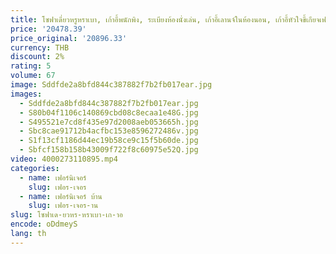 ```yaml
---
title: โซฟาเดี่ยวหรูหราเบา, เก้าอี้พนักพิง, ระเบียงห้องนั่งเล่น, เก้าอี้เลานจ์ในห้องนอน, เก้าอี้หัวใจขี้เกียจเฟอร์นิเจอร์ห้องนั่งเล่น
price: '20478.39'
price_original: '20896.33'
currency: THB
discount: 2%
rating: 5
volume: 67
image: Sddfde2a8bfd844c387882f7b2fb017ear.jpg
images:
  - Sddfde2a8bfd844c387882f7b2fb017ear.jpg
  - S80b04f1106c140869cbd08c8ecaa1e48G.jpg
  - S495521e7cd8f435e97d2008aeb053665h.jpg
  - Sbc8cae91712b4acfbc153e8596272486v.jpg
  - S1f13cf1186d44ec19b58ce9c15f5b60de.jpg
  - Sbfcf158b158b43009f722f8c60975e52Q.jpg
video: 4000273110895.mp4
categories:
  - name: เฟอร์นิเจอร์
    slug: เฟอร-เจอร
  - name: เฟอร์นิเจอร์ บ้าน
    slug: เฟอร-เจอร-าน
slug: โซฟาเด-ยวหร-หราเบา-เก-าอ
encode: oDdmeyS
lang: th
---
```

  